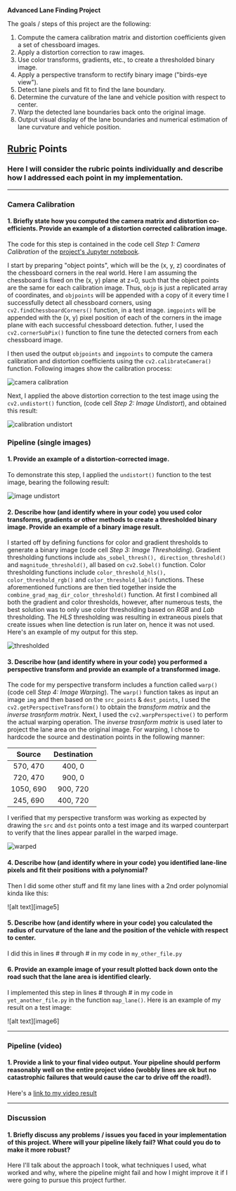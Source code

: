 **Advanced Lane Finding Project**

The goals / steps of this project are the following:

1. Compute the camera calibration matrix and distortion coefficients given a set of chessboard images.
2. Apply a distortion correction to raw images.
3. Use color transforms, gradients, etc., to create a thresholded binary image.
4. Apply a perspective transform to rectify binary image ("birds-eye view").
5. Detect lane pixels and fit to find the lane boundary.
6. Determine the curvature of the lane and vehicle position with respect to center.
7. Warp the detected lane boundaries back onto the original image.
8. Output visual display of the lane boundaries and numerical estimation of lane curvature and vehicle position.

## [Rubric](https://review.udacity.com/#!/rubrics/571/view) Points

### Here I will consider the rubric points individually and describe how I addressed each point in my implementation.  

---

### Camera Calibration

#### 1. Briefly state how you computed the camera matrix and distortion co-efficients. Provide an example of a distortion corrected calibration image.

The code for this step is contained in the code cell *Step 1: Camera Calibration* of the [project's Jupyter notebook](./Project.ipynb).  

I start by preparing "object points", which will be the (x, y, z) coordinates of the chessboard corners in the real world. Here I am assuming the chessboard is fixed on the (x, y) plane at z=0, such that the object points are the same for each calibration image.  Thus, `objp` is just a replicated array of coordinates, and `objpoints` will be appended with a copy of it every time I successfully detect all chessboard corners, using `cv2.findChessboardCorners()` function, in a test image.  `imgpoints` will be appended with the (x, y) pixel position of each of the corners in the image plane with each successful chessboard detection. futher, I used the `cv2.cornerSubPix()` function to fine tune the detected corners from each chessboard image.

I then used the output `objpoints` and `imgpoints` to compute the camera calibration and distortion coefficients using the `cv2.calibrateCamera()` function. Following images show the calibration process:

![camera calibration](/output_images/camera_calib.jpg)

Next, I applied the above distortion correction to the test image using the `cv2.undistort()` function, (code cell *Step 2: Image Undistort*), and obtained this result: 

![calibration undistort](/output_images/calib_undistort.jpg)

### Pipeline (single images)

#### 1. Provide an example of a distortion-corrected image.

To demonstrate this step, I applied the `undistort()` function to the test image, bearing the following result:

![image undistort](/output_images/undistort.jpg)

#### 2. Describe how (and identify where in your code) you used color transforms, gradients or other methods to create a thresholded binary image.  Provide an example of a binary image result.

I started off by defining functions for color and gradient thresholds to generate a binary image (code cell *Step 3: Image Thresholding*). Gradient thresholding functions include `abs_sobel_thresh(), direction_threshold()` and `magnitude_threshold()`, all based on `cv2.Sobel()` function. Color thresholding functions include `color_threshold_hls(), color_threshold_rgb()` and `color_threshold_lab()` functions. These aforementioned functions are then tied together inside the `combine_grad_mag_dir_color_threshold()` function. At first I combined all both the gradient and color thresholds, however, after numerous tests, the best solution was to only use color thresholding based on *RGB* and *Lab* thresholding. The *HLS* thresholding was resulting in extraneous pixels 
 that create issues when line detection is run later on, hence it was not used. Here's an example of my output for this step.  

![thresholded](/output_images/thresholded.jpg)

#### 3. Describe how (and identify where in your code) you performed a perspective transform and provide an example of a transformed image.

The code for my perspective transform includes a function called `warp()` (code cell *Step 4: Image Warping*).  The `warp()` function takes as input an image `img` and then based on the `src_points` & `dest_points`, I used the `cv2.getPerspectiveTransform()` to obtain the *transform matrix* and the *inverse trasnform matrix*. Next, I used the `cv2.warpPerspective()` to perform the actual warping operation. The *inverse trasnform matrix* is used later to project the lane area on the original image. For warping, I chose to hardcode the source and destination points in the following manner:

| Source        | Destination   | 
|:-------------:|:-------------:| 
| 570, 470      | 400, 0        | 
| 720, 470      | 900, 0      |
| 1050, 690     | 900, 720      |
| 245, 690     | 400, 720       |

I verified that my perspective transform was working as expected by drawing the `src` and `dst` points onto a test image and its warped counterpart to verify that the lines appear parallel in the warped image.

![warped](/output_images/warped.jpg)

#### 4. Describe how (and identify where in your code) you identified lane-line pixels and fit their positions with a polynomial?

Then I did some other stuff and fit my lane lines with a 2nd order polynomial kinda like this:

![alt text][image5]

#### 5. Describe how (and identify where in your code) you calculated the radius of curvature of the lane and the position of the vehicle with respect to center.

I did this in lines # through # in my code in `my_other_file.py`

#### 6. Provide an example image of your result plotted back down onto the road such that the lane area is identified clearly.

I implemented this step in lines # through # in my code in `yet_another_file.py` in the function `map_lane()`.  Here is an example of my result on a test image:

![alt text][image6]

---

### Pipeline (video)

#### 1. Provide a link to your final video output.  Your pipeline should perform reasonably well on the entire project video (wobbly lines are ok but no catastrophic failures that would cause the car to drive off the road!).

Here's a [link to my video result](./project_video.mp4)

---

### Discussion

#### 1. Briefly discuss any problems / issues you faced in your implementation of this project.  Where will your pipeline likely fail?  What could you do to make it more robust?

Here I'll talk about the approach I took, what techniques I used, what worked and why, where the pipeline might fail and how I might improve it if I were going to pursue this project further.  
